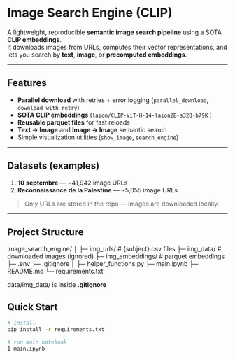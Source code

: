 # Image Search Engine (CLIP)

A lightweight, reproducible **semantic image search pipeline** using a SOTA **CLIP embeddings**.  
It downloads images from URLs, computes their vector representations, and lets you search by **text**, **image**, or **precomputed embeddings**.

---

##  Features
- **Parallel download** with retries + error logging (`parallel_download`, `download_with_retry`)
- **SOTA CLIP embeddings** (`laion/CLIP-ViT-H-14-laion2B-s32B-b79K` )
- **Reusable parquet files** for fast reloads
- **Text → Image** and **Image → Image** semantic search
-  Simple visualization utilities (`show_image`, `search_engine`)

---

## Datasets (examples)
1. **10 septembre** — ~41,942 image URLs  
2. **Reconnaissance de la Palestine** — ~5,055 image URLs  

> Only URLs are stored in the repo — images are downloaded locally.

---

## Project Structure
image_search_engine/
│
├─ img_urls/ # {subject}.csv files
├─ img_data/ # downloaded images (ignored)
├─ img_embeddings/ # parquet embeddings
├─ .env
├─ .gitignore
│
├─ helper_functions.py
├─ main.ipynb
├─ README.md
└─ requirements.txt


data/img_data/ is inside **.gitignore**


## Quick Start

```bash
# install
pip install -r requirements.txt

# run main notebook
1 main.ipynb
